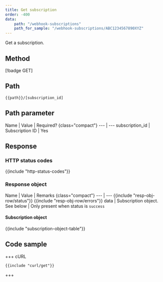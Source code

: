 ```yaml
---
title: Get subscription
order: -400
data:
    path: "/webhook-subscriptions"
    path_for_sample: "/webhook-subscriptions/ABC1234567890XYZ"
---
```


Get a subscription.

## Method

[!badge GET]

## Path

`{{path}}/[subscription_id]`

## Path parameter

Name | Value | Required? {class="compact"}
--- | ---
subscription_id | Subscription ID | Yes

## Response

### HTTP status codes

{{include "http-status-codes"}}

### Response object

Name | Value | Remarks {class="compact"}
--- | ---
{{include "resp-obj-row/status"}}
{{include "resp-obj-row/errors"}}
data | Subscription object. See below | Only present when status is `success`

#### Subscription object

{{include "subscription-object-table"}}

## Code sample

+++ cURL

```shell
{{include "curl/get"}}
```

+++
